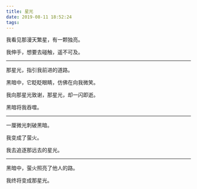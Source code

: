 ```yaml
---
title: 星光
date: 2019-08-11 18:52:24
tags:
---
```




我看见那漫天繁星，有一颗独亮。

我伸手，想要去碰触，遥不可及。

---

那星光，指引我前进的道路。

黑暗中，它眨眨眼睛，仿佛在向我微笑。

我向那星光致谢，那星光，却一闪即逝。

黑暗将我吞噬。

---

一厘微光刺破黑暗。

我变成了萤火。

我去追逐那远去的星光。

---

黑暗中，萤火照亮了他人的路。

我终将变成那星光。

